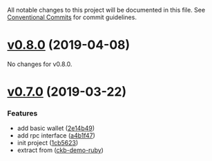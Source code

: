 All notable changes to this project will be documented in this file.
See [Conventional Commits](https://conventionalcommits.org) for commit guidelines.

# [v0.8.0](https://github.com/nervosnetwork/ckb-sdk-ruby/compare/v0.7.0...rc/v0.8.0) (2019-04-08)

No changes for v0.8.0.



# [v0.7.0](https://github.com/nervosnetwork/ckb-sdk-ruby/tree/v0.7.0) (2019-03-22)


### Features

* add basic wallet ([2e14b49](https://github.com/nervosnetwork/ckb-sdk-ruby/commit/2e14b49))
* add rpc interface ([a4b1f47](https://github.com/nervosnetwork/ckb-sdk-ruby/commit/a4b1f47))
* init project ([1cb5623](https://github.com/nervosnetwork/ckb-sdk-ruby/commit/1cb5623))
* extract from ([ckb-demo-ruby](https://github.com/nervosnetwork/ckb-demo-ruby))
